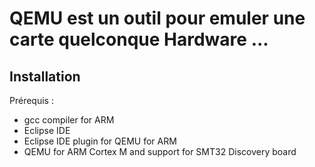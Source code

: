 # QEMU est un outil pour emuler une carte quelconque Hardware ...

## Installation

Prérequis :
- gcc compiler for ARM
- Eclipse IDE
- Eclipse IDE plugin for QEMU for ARM
- QEMU for ARM Cortex M and support for SMT32 Discovery board




